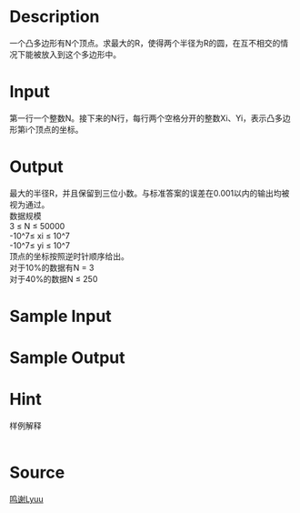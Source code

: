 
# Description

<div class="content"><p>一个凸多边形有N个顶点。求最大的R，使得两个半径为R的圆，在互不相交的情况下能被放入到这个多边形中。<br/>
</p></div>

# Input

<div class="content"><p>第一行一个整数N。接下来的N行，每行两个空格分开的整数Xi、Yi，表示凸多边形第i个顶点的坐标。<br/>
</p></div>

# Output

<div class="content"><p>最大的半径R，并且保留到三位小数。与标准答案的误差在0.001以内的输出均被视为通过。<br/>
数据规模<br/>
3 ≤ N ≤ 50000<br/>
-10^7≤ xi ≤ 10^7<br/>
-10^7≤ yi ≤ 10^7<br/>
顶点的坐标按照逆时针顺序给出。<br/>
对于10%的数据有N = 3<br/>
对于40%的数据N ≤ 250<br/>
</p></div>

# Sample Input

<div class="content"><span class="sampledata"></span></div>

# Sample Output

<div class="content"><span class="sampledata"></span></div>

# Hint

<div class="content"><p></p><p>样例解释<br/><br/>
<img alt="" src="source/bzoj/2403/img/aHR0cHM6Ly9seWRzeS5jb20vSnVkZ2VPbmxpbmUvdXBsb2FkLzIwMTEwOC8xMSgxKS5qcGc=.jpg"/></p><p></p></div>

# Source

<div class="content"><p><a href="problemset.php?search=鸣谢Lyuu">鸣谢Lyuu</a></p></div>

